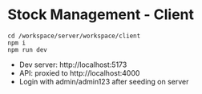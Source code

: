 # Stock Management - Client

```
cd /workspace/server/workspace/client
npm i
npm run dev
```

- Dev server: http://localhost:5173
- API: proxied to http://localhost:4000
- Login with admin/admin123 after seeding on server
